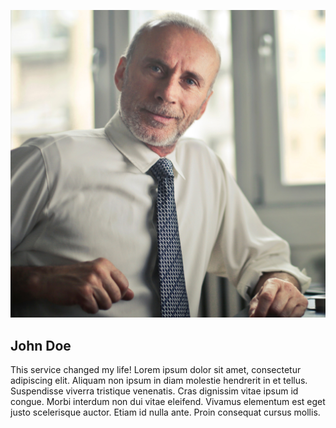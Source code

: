 ---
---

![John Doe](/assets/img/testimonial-1.jpg "John Doe")
## John Doe
This service changed my life! Lorem ipsum dolor sit amet, consectetur adipiscing elit. Aliquam non ipsum in diam molestie hendrerit in et tellus. Suspendisse viverra tristique venenatis. Cras dignissim vitae ipsum id congue. Morbi interdum non dui vitae eleifend. Vivamus elementum est eget justo scelerisque auctor. Etiam id nulla ante. Proin consequat cursus mollis.